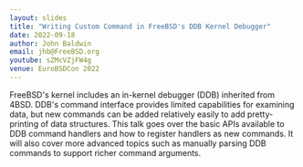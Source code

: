 ```yaml
---
layout: slides
title: "Writing Custom Command in FreeBSD's DDB Kernel Debugger"
date: 2022-09-18
author: John Baldwin
email: jhb@FreeBSD.org
youtube: sZMcVZjFW4g
venue: EuroBSDCon 2022
---
```

FreeBSD's kernel includes an in-kernel debugger (DDB) inherited from 4BSD.
DDB's command interface provides limited capabilities for examining data, but
new commands can be added relatively easily to add pretty-printing of data
structures.  This talk goes over the basic APIs available to DDB command
handlers and how to register handlers as new commands.  It will also cover more
advanced topics such as manually parsing DDB commands to support richer command
arguments.
